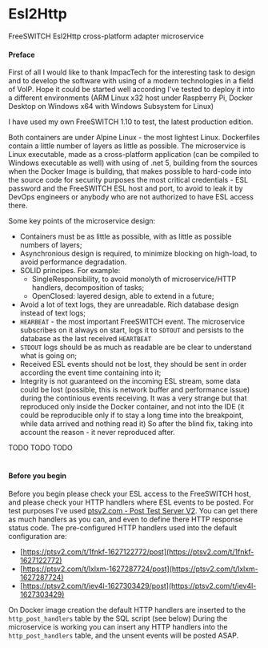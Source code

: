 # Esl2Http
FreeSWITCH Esl2Http cross-platform adapter microservice

#### Preface

First of all I would like to thank ImpacTech for the interesting task to design and to develop the software with using of a modern technologies in a field of VoIP. Hope it could be started well according I've tested to deploy it into a different environments (ARM Linux x32 host under Raspberry Pi, Docker Desktop on Windows x64 with Windows Subsystem for Linux)

I have used my own FreeSWITCH 1.10 to test, the latest production edition.

Both containers are under Alpine Linux - the most lightest Linux. Dockerfiles contain a little number of layers as little as possible. The microservice is Linux executable, made as a cross-platform application (can be compiled to Windows executable as well) with using of .net 5, building from the sources when the Docker Image is building, that makes possible to hard-code into the source code for security purposes the most critical credentials - ESL password and the FreeSWITCH ESL host and port, to avoid to leak it by DevOps engineers or anybody who are not authorized to have ESL access there.

Some key points of the microservice design:

 - Containers must be as little as possible, with as little as possible numbers of layers;
 - Asynchronious design is required, to minimize blocking on high-load, to avoid performance degradation.
 - SOLID principes. For example:
   - SingleResponsibility, to avoid monolyth of microservice/HTTP handlers, decomposition of tasks;
   - OpenClosed: layered design, able to extend in a future;
 - Avoid a lot of text logs, they are unreadable. Rich database design instead of text logs;
 - `HEARBEAT` - the most important FreeSWITCH event. The microservice subscribes on it always on start, logs it to `SDTOUT` and persists to the database as the last received `HEARTBEAT`
 - `STDOUT` logs should be as much as readable are be clear to understand what is going on;
 - Received ESL events should not be lost, they should be sent in order according the event time containing into it;
 - Integrity is not guaranteed on the incoming ESL stream, some data could be lost (possible, this is network buffer and performance issue) during the continious events receiving. It was a very strange but that reproduced only inside the Docker container, and not into the IDE (it could be reproducible only if to stay a long time into the breakpoint, while data arrived and nothing read it) So after the blind fix, taking into account the reason - it never reproduced after.

TODO TODO TODO
#
#### Before you begin

Before you begin please check your ESL access to the FreeSWITCH host, and please check your HTTP handlers where ESL events to be posted. For test purposes I've used [ptsv2.com - Post Test Server V2](https://ptsv2.com/). You can get there as much handlers as you can, and even to define there HTTP response status code. The pre-configured HTTP handlers used into the default configuration are:

- [https://ptsv2.com/t/1fnkf-1627122772/post](https://ptsv2.com/t/1fnkf-1627122772)
- [https://ptsv2.com/t/lxlxm-1627287724/post](https://ptsv2.com/t/lxlxm-1627287724)
- [https://ptsv2.com/t/iev4l-1627303429/post](https://ptsv2.com/t/iev4l-1627303429)

On Docker image creation the default HTTP handlers are inserted to the `http_post_handlers` table by the SQL script (see below)
During the microservice is working you can insert any HTTP handlers into the `http_post_handlers` table, and the unsent events will be posted ASAP.
